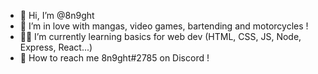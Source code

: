- 👋 Hi, I’m @8n9ght
- 🥰 I’m in love with mangas, video games, bartending and motorcycles !
- 👨‍💻 I’m currently learning basics for web dev (HTML, CSS, JS, Node, Express, React...)
- 🖖 How to reach me 8n9ght#2785 on Discord !

<!---
8n9ght/8n9ght is a ✨ special ✨ repository because its `README.md` (this file) appears on your GitHub profile.
You can click the Preview link to take a look at your changes.
--->
